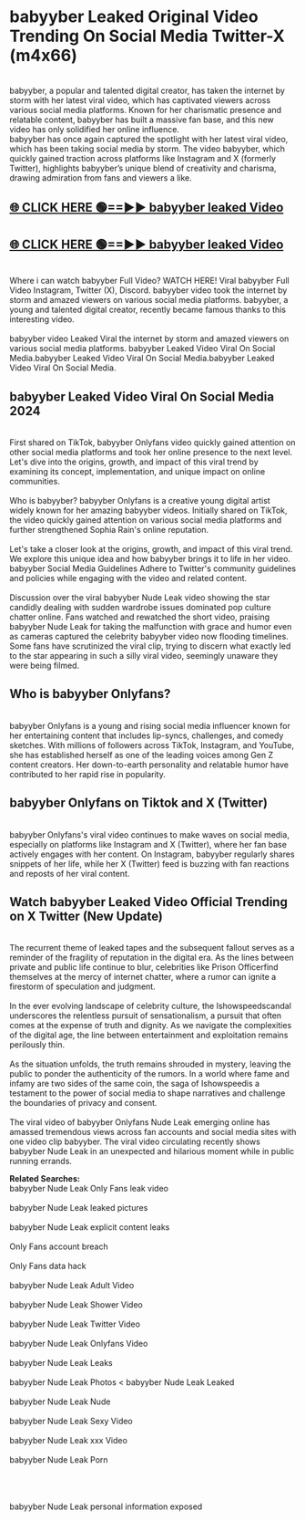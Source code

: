 # babyyber Leaked Original Video Trending On Social Media Twitter-X (m4x66)

<br>
babyyber, a popular and talented digital creator, has taken the internet by storm with her latest viral video, which has captivated viewers across various social media platforms. Known for her charismatic presence and relatable content, babyyber has built a massive fan base, and this new video has only solidified her online influence.
<br>
babyyber has once again captured the spotlight with her latest viral video, which has been taking social media by storm. The video babyyber, which quickly gained traction across platforms like Instagram and X (formerly Twitter), highlights babyyber’s unique blend of creativity and charisma, drawing admiration from fans and viewers a like.
<br>

## [🌐 CLICK HERE 🟢==►►  babyyber leaked Video ](https://onlyclips.site?title=babyyber&ref=git)

## [🌐 CLICK HERE 🟢==►►  babyyber leaked Video ](https://onlyclips.site?title=babyyber&ref=git)



<br>
Where i can watch babyyber Full Video? WATCH HERE! Viral babyyber Full Video Instagram, Twitter (X), Discord. babyyber video took the internet by storm and amazed viewers on various social media platforms. babyyber, a young and talented digital creator, recently became famous thanks to this interesting video.
<br><br>
babyyber video Leaked Viral the internet by storm and amazed viewers on various social media platforms. babyyber Leaked Video Viral On Social Media.babyyber Leaked Video Viral On Social Media.babyyber Leaked Video Viral On Social Media.
<br>

<h2>babyyber Leaked Video Viral On Social Media 2024</h2>
<br>
First shared on TikTok, babyyber Onlyfans video quickly gained attention on other social media platforms and took her online presence to the next level. Let's dive into the origins, growth, and impact of this viral trend by examining its concept, implementation, and unique impact on online communities.
<br><br>
Who is babyyber? babyyber Onlyfans is a creative young digital artist widely known for her amazing babyyber videos. Initially shared on TikTok, the video quickly gained attention on various social media platforms and further strengthened Sophia Rain's online reputation.
<br><br>
Let's take a closer look at the origins, growth, and impact of this viral trend. We explore this unique idea and how babyyber brings it to life in her video. babyyber Social Media Guidelines Adhere to Twitter's community guidelines and policies while engaging with the video and related content.
<br><br>
Discussion over the viral babyyber Nude Leak video showing the star candidly dealing with sudden wardrobe issues dominated pop culture chatter online. Fans watched and rewatched the short video, praising babyyber Nude Leak for taking the malfunction with grace and humor even as cameras captured the celebrity babyyber video now flooding timelines. Some fans have scrutinized the viral clip, trying to discern what exactly led to the star appearing in such a silly viral video, seemingly unaware they were being filmed.
<br>

<h2>Who is babyyber Onlyfans?</h2>
<br>
babyyber Onlyfans is a young and rising social media influencer known for her entertaining content that includes lip-syncs, challenges, and comedy sketches. With millions of followers across TikTok, Instagram, and YouTube, she has established herself as one of the leading voices among Gen Z content creators. Her down-to-earth personality and relatable humor have contributed to her rapid rise in popularity.
<br>
<h2>babyyber Onlyfans on Tiktok and X (Twitter)</h2>
<br>
babyyber Onlyfans's viral video continues to make waves on social media, especially on platforms like Instagram and X (Twitter), where her fan base actively engages with her content. On Instagram, babyyber regularly shares snippets of her life, while her X (Twitter) feed is buzzing with fan reactions and reposts of her viral content.
<br>
<h2>Watch babyyber Leaked Video Official Trending on X Twitter (New Update)</h2>
<br>
The recurrent theme of leaked tapes and the subsequent fallout serves as a reminder of the fragility of reputation in the digital era. As the lines between private and public life continue to blur, celebrities like Prison Officerfind themselves at the mercy of internet chatter, where a rumor can ignite a firestorm of speculation and judgment.
<br><br>
In the ever evolving landscape of celebrity culture, the Ishowspeedscandal underscores the relentless pursuit of sensationalism, a pursuit that often comes at the expense of truth and dignity. As we navigate the complexities of the digital age, the line between entertainment and exploitation remains perilously thin.
<br><br>
As the situation unfolds, the truth remains shrouded in mystery, leaving the public to ponder the authenticity of the rumors. In a world where fame and infamy are two sides of the same coin, the saga of Ishowspeedis a testament to the power of social media to shape narratives and challenge the boundaries of privacy and consent.
<br><br>
The viral video of babyyber Onlyfans Nude Leak emerging online has amassed tremendous views across fan accounts and social media sites with one video clip babyyber. The viral video circulating recently shows babyyber Nude Leak in an unexpected and hilarious moment while in public running errands.
<br>

<strong>Related Searches:</strong>
<br>
babyyber Nude Leak Only Fans leak video
<br><br>
babyyber Nude Leak leaked pictures
<br><br>
babyyber Nude Leak explicit content leaks
<br><br>
Only Fans account breach
<br><br>
Only Fans data hack
<br><br>
babyyber Nude Leak Adult Video
<br><br>
babyyber Nude Leak Shower Video
<br><br>
babyyber Nude Leak Twitter Video
<br><br>
babyyber Nude Leak Onlyfans Video
<br><br>
babyyber Nude Leak Leaks
<br><br>
babyyber Nude Leak Photos
<
babyyber Nude Leak Leaked
<br><br>
babyyber Nude Leak Nude
<br><br>
babyyber Nude Leak Sexy Video
<br><br>
babyyber Nude Leak xxx Video
<br><br>
babyyber Nude Leak Porn
<br><br>

<br><br>
babyyber Nude Leak personal information exposed